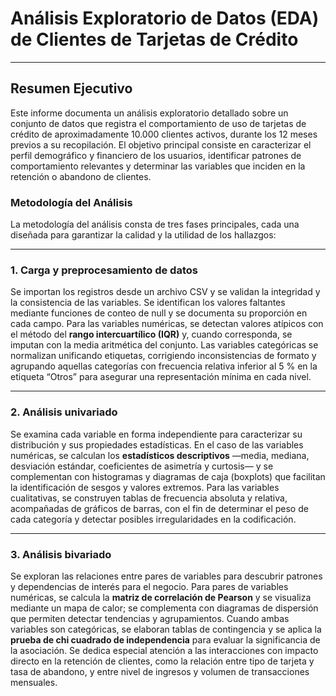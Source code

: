 # Análisis Exploratorio de Datos (EDA) de Clientes de Tarjetas de Crédito

---

## Resumen Ejecutivo

Este informe documenta un análisis exploratorio detallado sobre un conjunto de datos que registra el comportamiento de uso de tarjetas de crédito de aproximadamente 10.000 clientes activos, durante los 12 meses previos a su recopilación. El objetivo principal consiste en caracterizar el perfil demográfico y financiero de los usuarios, identificar patrones de comportamiento relevantes y determinar las variables que inciden en la retención o abandono de clientes.

### Metodología del Análisis
La metodología del análisis consta de tres fases principales, cada una diseñada para garantizar la calidad y la utilidad de los hallazgos:

---

### **1. Carga y preprocesamiento de datos**
Se importan los registros desde un archivo CSV y se validan la integridad y la consistencia de las variables. Se identifican los valores faltantes mediante funciones de conteo de null y se documenta su proporción en cada campo. Para las variables numéricas, se detectan valores atípicos con el método del **rango intercuartílico (IQR)** y, cuando corresponda, se imputan con la media aritmética del conjunto. Las variables categóricas se normalizan unificando etiquetas, corrigiendo inconsistencias de formato y agrupando aquellas categorías con frecuencia relativa inferior al 5 % en la etiqueta “Otros” para asegurar una representación mínima en cada nivel.

---

### **2. Análisis univariado**
Se examina cada variable en forma independiente para caracterizar su distribución y sus propiedades estadísticas. En el caso de las variables numéricas, se calculan los **estadísticos descriptivos** —media, mediana, desviación estándar, coeficientes de asimetría y curtosis— y se complementan con histogramas y diagramas de caja (boxplots) que facilitan la identificación de sesgos y valores extremos. Para las variables cualitativas, se construyen tablas de frecuencia absoluta y relativa, acompañadas de gráficos de barras, con el fin de determinar el peso de cada categoría y detectar posibles irregularidades en la codificación.

---

### **3. Análisis bivariado**
Se exploran las relaciones entre pares de variables para descubrir patrones y dependencias de interés para el negocio. Para pares de variables numéricas, se calcula la **matriz de correlación de Pearson** y se visualiza mediante un mapa de calor; se complementa con diagramas de dispersión que permiten detectar tendencias y agrupamientos. Cuando ambas variables son categóricas, se elaboran tablas de contingencia y se aplica la **prueba de chi cuadrado de independencia** para evaluar la significancia de la asociación. Se dedica especial atención a las interacciones con impacto directo en la retención de clientes, como la relación entre tipo de tarjeta y tasa de abandono, y entre nivel de ingresos y volumen de transacciones mensuales.
